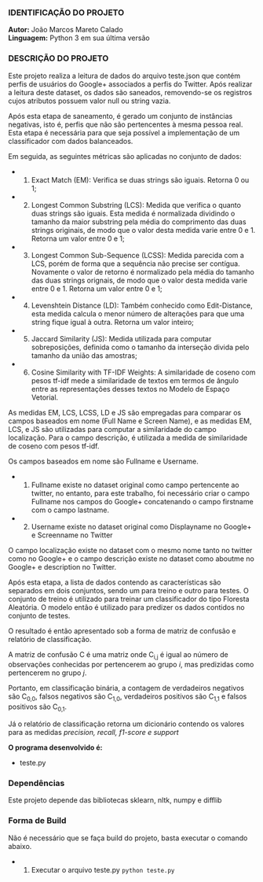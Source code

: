 ### IDENTIFICAÇÃO DO PROJETO
**Autor:** João Marcos Mareto Calado
<br />
**Linguagem:** Python 3 em sua última versão

### DESCRIÇÃO DO PROJETO
Este projeto realiza a leitura de dados do arquivo teste.json que contém perfis de usuários do Google+ associados a perfis do Twitter. Após realizar a leitura deste dataset, os dados são saneados, removendo-se os registros cujos atributos possuem valor null ou string vazia.

Após esta etapa de saneamento, é gerado um conjunto de instâncias negativas, isto é, perfis que não são pertencentes à mesma pessoa real. Esta etapa é necessária para que seja possível a implementação de um classificador com dados balanceados.

Em seguida, as seguintes métricas são aplicadas no conjunto de dados:

- 1. Exact Match (EM): Verifica se duas strings são iguais. Retorna 0 ou 1;
- 2. Longest Common Substring (LCS): Medida que verifica o quanto duas strings são iguais. Esta medida é normalizada dividindo o tamanho da maior substring pela média do comprimento das duas strings originais, de modo que o valor desta medida varie entre 0 e 1. Retorna um valor entre 0 e 1;
- 3. Longest Common Sub-Sequence (LCSS): Medida parecida com a LCS, porém de forma que a sequência não precise ser contígua. Novamente o valor de retorno é normalizado pela média do tamanho das duas strings orignais, de modo que o valor desta medida varie entre 0 e 1. Retorna um valor entre 0 e 1;
- 4. Levenshtein Distance (LD): Também conhecido como Edit-Distance, esta medida calcula o menor número de alterações para que uma string fique igual à outra. Retorna um valor inteiro;
- 5. Jaccard Similarity (JS): Medida utilizada para computar sobreposições, definida como o tamanho da interseção divida pelo tamanho da união das amostras;
- 6. Cosine Similarity with TF-IDF Weights: A similaridade de coseno com pesos tf-idf mede a similaridade de textos em termos de ângulo entre as representações desses textos no Modelo de Espaço Vetorial.

As medidas EM, LCS, LCSS, LD e JS são empregadas para comparar os campos baseados em nome (Full Name e Screen Name), e as medidas EM, LCS, e JS são utilizadas para computar a similaridade do campo localização. Para o campo descrição, é utilizada a medida de similaridade de coseno com pesos tf-idf.

Os campos baseados em nome são Fullname e Username.
- 1. Fullname existe no dataset original como campo pertencente ao twitter, no entanto, para este trabalho, foi necessário criar o campo Fullname nos campos do Google+ concatenando o campo firstname com o campo lastname.
- 2. Username existe no dataset original como Displayname no Google+ e Screenname no Twitter

O campo localização existe no dataset com o mesmo nome tanto no twitter como no Google+ e o campo descrição existe no dataset como aboutme no Google+ e description no Twitter.

Após esta etapa, a lista de dados contendo as características são separados em dois conjuntos, sendo um para treino e outro para testes. O conjunto de treino é utilizado para treinar um classificador do tipo Floresta Aleatória. O modelo então é utilizado para predizer os dados contidos no conjunto de testes.

O resultado é então apresentado sob a forma de matriz de confusão e relatório de classificação.

A matriz de confusão C é uma matriz onde C<sub>i,j</sub> é igual ao número de observações conhecidas por pertencerem ao grupo <em>i</em>, mas predizidas como pertencerem no grupo <em>j</em>.

Portanto, em classificação binária, a contagem de verdadeiros negativos são C<sub>0,0</sub>, falsos negativos são C<sub>1,0</sub>, verdadeiros positivos são C<sub>1,1</sub> e falsos positivos são C<sub>0,1</sub>.

Já o relatório de classificação retorna um dicionário contendo os valores para as medidas <em>precision, recall, f1-score e support</em>

**O programa desenvolvido é:**
* teste.py

### Dependências

Este projeto depende das bibliotecas sklearn, nltk, numpy e difflib

### Forma de Build

Não é necessário que se faça build do projeto, basta executar o comando abaixo.

- 1. Executar o arquivo teste.py
``python teste.py``

